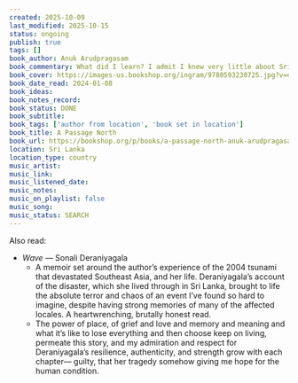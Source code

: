 ```yaml
---
created: 2025-10-09
last_modified: 2025-10-15
status: ongoing
publish: true
tags: []
book_author: Anuk Arudpragasam
book_commentary: What did I learn? I admit I knew very little about Sri Lanka before this aside from it being a teardrop-shaped island south of India. I learned that there was a long and traumatic civil war in the country, with reverberations to this day. I learned that the island is much bigger than I imagined, big enough for long train rides through the country. I got a glimpse of the climate, though that didn’t stay with me as much. Framed through the narrator’s relationships with a cast of complex and emotionally-rich characters, this book offers thought-provoking philosophical musings on romantic and familial love, forgetting (of the forced and natural kinds), aging and death and the burden of surviving
book_cover: https://images-us.bookshop.org/ingram/9780593230725.jpg?v=enc-v1
book_date_read: 2024-01-08
book_ideas: 
book_notes_record: 
book_status: DONE
book_subtitle:
book_tags: ['author from location', 'book set in location']
book_title: A Passage North
book_url: https://bookshop.org/p/books/a-passage-north-anuk-arudpragasam/15480219?ean=9780593230725&next=t
location: Sri Lanka
location_type: country
music_artist: 
music_link:
music_listened_date: 
music_notes: 
music_on_playlist: false
music_song: 
music_status: SEARCH
---
```


Also read: 
- *Wave* — Sonali Deraniyagala
    - A memoir set around the author’s experience of the 2004 tsunami that devastated Southeast Asia, and her life. Deraniyagala’s account of the disaster, which she lived through in Sri Lanka, brought to life the absolute terror and chaos of an event I’ve found so hard to imagine, despite having strong memories of many of the affected locales. A heartwrenching, brutally honest read.
    - The power of place, of grief and love and memory and meaning and what it’s like to lose everything and then choose keep on living, permeate this story, and my admiration and respect for Deraniyagala’s resilience, authenticity, and strength grow with each chapter— guilty, that her tragedy somehow giving me hope for the human condition.